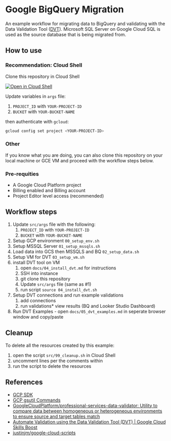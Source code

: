 # Google BigQuery Migration 

An example workflow for migrating data to BigQuery and validating with the Data Validation Tool ([DVT](https://github.com/GoogleCloudPlatform/professional-services-data-validator)). Microsoft SQL Server on Google Cloud SQL is used as the source database that is being migrated from. 

## How to use

### Recommendation: Cloud Shell

Clone this repository in Cloud Shell

[![Open in Cloud Shell](https://gstatic.com/cloudssh/images/open-btn.svg)](https://ssh.cloud.google.com/cloudshell/editor?cloudshell_git_repo=https://github.com/justinjm/gcp-bigquery-migration)

Update variables in `args` file:

1. `PROJECT_ID` with `YOUR-PROJECT-ID`  
2. `BUCKET` with `YOUR-BUCKET-NAME`

then authenticate with `gcloud`:

```sh
gcloud config set project <YOUR-PROJECT-ID>
```
### Other

If you know what you are doing, you can also clone this repository on your local machine or GCE VM and proceed with the workflow steps below.

### Pre-requities 

* A Google Cloud Platform project 
* Billing enabled and Billing account 
* Project Editor level access (recommended)

## Workflow steps

1. Update `src/args` file with the following: 
   1. `PROJECT_ID` with `YOUR-PROJECT-ID`
   2. `BUCKET` with `YOUR-BUCKET-NAME`
2. Setup GCP environment `00_setup_env.sh`
3. Setup MSSQL Server `01_setup_mssqls.sh`
4. Load data into GCS then MSSQLS and BQ  `02_setup_data.sh`
5. Setup VM for DVT `03_setup_vm.sh`
6. install DVT tool on VM
   1. open `docs/04_install_dvt.md` for instructions 
   2. SSH into instance
   3. git clone this repository
   4. Update `src/args` file (same as #1) 
   5. run script `source 04_install_dvt.sh`
7. Setup DVT connections and run example validations
   1. add connections
   2. run validations* view results (BQ and Looker Studio Dashboard)
8. Run DVT Examples - open `docs/05_dvt_examples.md` in seperate browser window and copy/paste

## Cleanup

To delete all the resources created by this example:

1. open the script `src/99_cleanup.sh` in Cloud Shell 
2. uncomment lines per the comments within
3. run the script to delete the resources

## References

* [GCP SDK](https://cloud.google.com/sdk/docs/)  
* [GCP gsutil Commands](https://cloud.google.com/storage/docs/gsutil)
* [GoogleCloudPlatform/professional-services-data-validator: Utility to compare data between homogeneous or heterogeneous environments to ensure source and target tables match](https://github.com/GoogleCloudPlatform/professional-services-data-validator)
* [Automate Validation using the Data Validation Tool (DVT) | Google Cloud Skills Boost](https://www.cloudskillsboost.google/focuses/45997?parent=catalog)
* [justinjm/google-cloud-scripts](https://github.com/justinjm/google-cloud-scripts)
